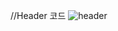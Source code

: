 //Header 코드
![header](https://capsule-render.vercel.app/api?type=waving&color=grdaient&height=300&section=About%20me)

